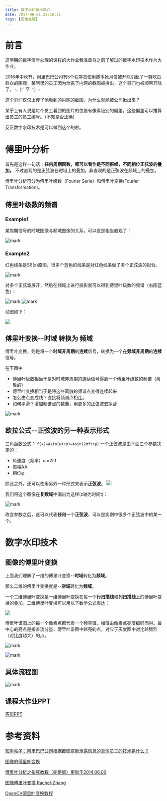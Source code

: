 ```yaml
---
title: 数字水印技术简介
date: 2017-06-01 22:16:31
tags: [图像处理]
---
```

# 前言

这学期的数字信号处理的课程的大作业我准备将之前了解过的数字水印技术作为大作业。

2016年中秋节，阿里巴巴公司有5个程序员使用脚本抢月饼被开除引起了一群吃瓜群众的围观，某阿里的员工因为泄露了内网的截图被揪出，这个哥们也被顺带开除了。 ╮(╯▽╰)╭

这个哥们仅仅上传了他看到的内网的截图，为什么就能被公司揪出来？

某乎上有人说是每个员工看到的图片的位置有像素级别的偏差，这些偏差可以推算出员工的员工编号。（不知是否正确）

反正数字水印技术是可以做到这个的啦。


# 傅里叶分析

首先是这样一句话：**任何周期函数，都可以看作是不同振幅，不同相位正弦波的叠加。**
不过直观的是正弦波在时域上的叠加，非直观的是正弦波在频域上的叠加。

傅里叶分析可分为傅里叶级数（Fourier Serie）和傅里叶变换(Fourier Transformation)。

## 傅里叶级数的频谱

### Example1
某周期信号的时域图像与频域图像的关系，可以说是相当直观了：

![mark](http://o9z9uibed.bkt.clouddn.com/image/20170609/113554017.png?imageslim)

### Example2

红色线条是S6(x)原图，很多个蓝色的线条是对红色线条做了多个正弦波的拟合。

 ![mark](http://o9z9uibed.bkt.clouddn.com/image/20170607/205713877.png?imageslim)

对多个正弦波展开，然后在频域上进行投影就可以得到傅里叶级数的频谱（右图蓝色）：

![mark](http://o9z9uibed.bkt.clouddn.com/image/20170607/210443615.png?imageslim)
![mark](http://o9z9uibed.bkt.clouddn.com/image/20170607/210532700.png?imageslim)

动图如下：

![](https://upload.wikimedia.org/wikipedia/commons/2/2b/Fourier_series_and_transform.gif)

## 傅里叶变换--时域 转换为 频域
傅里叶变换，则是将一个**时域非周期**的**连续**信号，转换为一个在**频域非周期**的**连续**信号。

在下图中
- 傅里叶级数相当于是对时域非周期的连续信号得到一个傅里叶级数的频谱（离散的）
- 傅里叶变换相当于是将这些离散的频谱点变得连续起来
 - 怎么由点变成线？直接将频谱点相连。
 - 如何平滑？增加频谱点的数量，用更多的正弦波去拟合

![mark](http://o9z9uibed.bkt.clouddn.com/image/20170609/113655558.png?imageslim)

## 欧拉公式--正弦波的另一种表示形式
三角函数公式： `f(x)=Asin(ωt+φ)=Asin(2πft+φ)`
一个正弦波是由下面三个参数决定的：
- 角速度（频率）ω=2πf
- 振幅AA
- 相位φ

除此之外，还可以使用另外一种形式来表示**正弦波**。
![](http://betterexplained.com/wp-content/uploads/euler/circle_traverse.png)

我们将这个图像在**复数域**中画出为这样(z轴为时间t)：

![mark](http://o9z9uibed.bkt.clouddn.com/image/20170609/113732110.png?imageslim)

改变参数之后，这可以代表**任何**一个**正弦波**，可以是实例中很多个正弦波中的某一个。


# 数字水印技术
## 图像的傅里叶变换
上面我们理解了一维的傅里叶变换--**时域**转化为**频域**。

那么二维的傅里叶变换就是--**空域**转化为**频域**。

一个二维傅里叶变换是一维傅里叶变换在每一个**行扫描线**和**列扫描线**上的傅里叶变换的叠加。二维傅里叶变换可以用以下数学公式表达：

![](http://www.opencv.org.cn/opencvdoc/2.3.2/html/_images/math/01858ba01f19b01dc0e6a829755aae109a25f741.png)

傅里叶谱图上的每一个像素点都代表一个频率值，幅值由像素点亮度编码而得。最中心的亮点是指直流分量，傅里叶谱图中越亮的点，对应于灰度图中对比越强烈（对比度越大）的点。

![mark](http://o9z9uibed.bkt.clouddn.com/image/20170607/220207044.png?imageslim)

![mark](http://o9z9uibed.bkt.clouddn.com/image/20170607/220238262.png?imageslim)

## 具体流程图
![mark](http://o9z9uibed.bkt.clouddn.com/image/20170609/113055622.png?imageslim)
## 课程大作业PPT

[答辩PPT](http://o9z9uibed.bkt.clouddn.com/image/20170609/112848710.pdf)


# 参考资料
[知乎帖子：阿里巴巴公司根据截图查到泄露信息的具体员工的技术是什么？
](https://www.zhihu.com/question/50735753/answer/122593277)

[图像的傅里叶变换](http://blog.rainy.im/2015/11/03/fourier-transform-in-image-processing/)

[傅里叶分析之掐死教程（完整版）更新于2014.06.06](https://zhuanlan.zhihu.com/p/19763358?columnSlug=wille)

[图像傅里叶变换 Rachel-Zhang](http://blog.csdn.net/abcjennifer/article/details/7622228)

[OpenCV傅里叶变换教程](
http://www.opencv.org.cn/opencvdoc/2.3.2/html/doc/tutorials/core/discrete_fourier_transform/discrete_fourier_transform.html)

